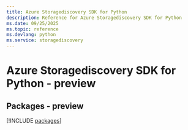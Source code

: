 ```yaml
---
title: Azure Storagediscovery SDK for Python
description: Reference for Azure Storagediscovery SDK for Python
ms.date: 09/25/2025
ms.topic: reference
ms.devlang: python
ms.service: storagediscovery
---
```

# Azure Storagediscovery SDK for Python - preview
## Packages - preview
[!INCLUDE [packages](storagediscovery-index.md)]